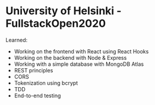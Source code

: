 # University of Helsinki - FullstackOpen2020
Learned:
- Working on the frontend with React using React Hooks
- Working on the backend with Node & Express
- Working with a simple database with MongoDB Atlas
- REST principles
- CORS
- Tokenization using bcrypt
- TDD
- End-to-end testing
